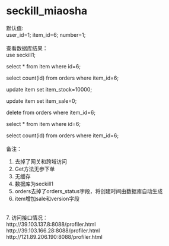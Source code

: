 # seckill_miaosha
默认值:
<br>
user_id=1;
item_id=6;
number=1;
<br>
<br>
查看数据库结果：
<br>
use seckill1;

select * from item where id=6;

select count(id) from orders where item_id=6;

update item set item_stock=10000;

update item set item_sale=0;

delete from orders where item_id=6;

select * from item where id=6;

select count(id) from orders where item_id=6;
<br>
<br>
备注：
<br>
1. 去掉了网关和跨域访问
2. Get方法无参下单
3. 无缓存
4. 数据库为seckill1
5. orders去掉了orders_status字段，将创建时间由数据库自动生成
6. item增加sale和version字段
<br>
7. 访问接口情况：
<br>
 http://39.103.137.8:8088/profiler.html
 <br>
 http://39.103.166.28:8088/profiler.html
 <br>
 http://121.89.206.190:8088/profiler.html


